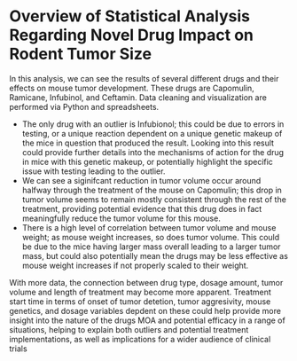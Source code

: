 # Overview of Statistical Analysis Regarding Novel Drug Impact on Rodent Tumor Size
In this analysis, we can see the results of several different drugs and their effects on mouse tumor development. These drugs are Capomulin, Ramicane, Infubinol, and Ceftamin. Data cleaning and visualization are performed via Python and spreadsheets.

  - The only drug with an outlier is Infubionol; this could be due to errors in testing, or a unique reaction dependent on a unique genetic makeup of the mice in question that produced the result. Looking into this result could provide further details into the mechanisms of action for the drug in mice with this genetic makeup, or potentially highlight the specific issue with testing leading to the outlier.
  -  We can see a siginifcant reduction in tumor volume occur around halfway through the treatment of the mouse on Capomulin; this drop in tumor volume seems to remain mostly consistent through the rest of the treatment, providing potential evidence that this drug does in fact meaningfully reduce the tumor volume for this mouse.
  -  There is a high level of correlation between tumor volume and mouse weight; as mouse weight increases, so does tumor volume. This could be due to the mice having larger mass overall leading to a larger tumor mass, but could also potentially mean the drugs may be less effective as mouse weight increases if not properly scaled to their weight.

With more data, the connection between drug type, dosage amount, tumor volume and length of treatment may become more apparent. Treatment start time in terms of onset of tumor detetion, tumor aggresivity, mouse genetics, and dosage variables depdent on these could help provide more insight into the nature of the drugs MOA and potential efficacy in a range of situations, helping to explain both outliers and potential treatment implementations, as well as implications for a wider audience of clinical trials
